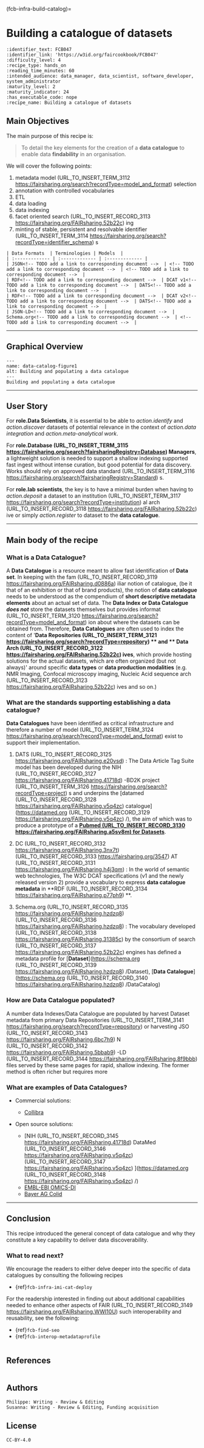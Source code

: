 (fcb-infra-build-catalog)=
# Building a catalogue of datasets

````{panels_fairplus}
:identifier_text: FCB047
:identifier_link: 'https://w3id.org/faircookbook/FCB047'
:difficulty_level: 4
:recipe_type: hands_on
:reading_time_minutes: 60
:intended_audience: data_manager, data_scientist, software_developer, system_administrator  
:maturity_level: 2
:maturity_indicator: 24
:has_executable_code: nope
:recipe_name: Building a catalogue of datasets 
```` 

## Main Objectives

The main purpose of this recipe is:

>  To detail the key elements for the creation of a **data catalogue** to enable data **findability** in an organisation.

We will cover the following points:

1. metadata model (URL_TO_INSERT_TERM_3112 https://fairsharing.org/search?recordType=model_and_format)  selection
2. annotation with controlled vocabularies
3. ETL
4. data loading
5. data indexing
6. facet oriented search (URL_TO_INSERT_RECORD_3113 https://fairsharing.org/FAIRsharing.52b22c) ing
7. minting of stable, persistent and resolvable identifier (URL_TO_INSERT_TERM_3114 https://fairsharing.org/search?recordType=identifier_schema) s

```{tabbed} Table of Data Standards
| Data Formats  | Terminologies | Models  |
| :------------- | :------------- | :------------- |
| JSON<!-- TODO add a link to corresponding document -->  | <!-- TODO add a link to corresponding document -->  | <!-- TODO add a link to corresponding document -->  |
| RDF<!-- TODO add a link to corresponding document -->  | DCAT v1<!-- TODO add a link to corresponding document -->  | DATS<!-- TODO add a link to corresponding document -->  |
| RDF<!-- TODO add a link to corresponding document -->  | DCAT v2<!-- TODO add a link to corresponding document -->  | DATS<!-- TODO add a link to corresponding document -->  |
| JSON-LD<!-- TODO add a link to corresponding document -->  | Schema.org<!-- TODO add a link to corresponding document -->  | <!-- TODO add a link to corresponding document -->  |
``` 

---


## Graphical Overview


```{figure} ../../../images/data-catalog-md-figure1.png
---
name: data-catalog-figure1
alt: Building and populating a data catalogue
---
Building and populating a data catalogue
```

---

## User Story
For **role.Data Scientists**, it is essential to be able to *action.identify* and *action.discover* datasets of potential
relevance in the context of *action.data integration* and *action.meta-analytical work*.

For **role.Database (URL_TO_INSERT_TERM_3115 https://fairsharing.org/search?fairsharingRegistry=Database)  Managers**, a lightweight solution is needed to support a shallow indexing supported fast ingest 
without intense curation, but good potential for data discovery. Works should rely on approved data standard (URL_TO_INSERT_TERM_3116 https://fairsharing.org/search?fairsharingRegistry=Standard) s.

For **role.lab scientists**, the key is to have a minimal burden when having to *action.deposit* a dataset to an 
institution (URL_TO_INSERT_TERM_3117 https://fairsharing.org/search?recordType=institution) al arch (URL_TO_INSERT_RECORD_3118 https://fairsharing.org/FAIRsharing.52b22c) ive or simply *action.register* to dataset to the **data catalogue**. 


---
## Main body of the recipe

### What is a Data Catalogue?

A **Data Catalogue** is a resource meant to allow fast identification of **Data set**. In keeping with the fam (URL_TO_INSERT_RECORD_3119 https://fairsharing.org/FAIRsharing.d0886a) iliar notion 
of catalogue, (be it that of an exhibition or that of brand products), the notion of **data catalogue** needs to be
understood as the compendium of **short descriptive metadata elements** about an actual set of data. The 
**Data Index or Data Catalogue** ***does not*** store the datasets themselves but provides informat (URL_TO_INSERT_TERM_3120 https://fairsharing.org/search?recordType=model_and_format) ion
about where the datasets can be obtained from. Therefore, **Data Catalogues** are often used to index the content of
'**Data Repositories (URL_TO_INSERT_TERM_3121 https://fairsharing.org/search?recordType=repository) ** and ** Data Arch (URL_TO_INSERT_RECORD_3122 https://fairsharing.org/FAIRsharing.52b22c) ives**, which provide hosting solutions for the actual datasets, which are often
organized (but not always)' around specific **data types** or **data production modalities** 
(e.g. NMR Imaging, Confocal microscopy imaging, Nucleic Acid sequence arch (URL_TO_INSERT_RECORD_3123 https://fairsharing.org/FAIRsharing.52b22c) ives and so on.)
 

### What are the standards supporting establishing a data catalogue?

**Data Catalogues** have been identified as critical infrastructure and therefore a number of model (URL_TO_INSERT_TERM_3124 https://fairsharing.org/search?recordType=model_and_format)  exist to support their implementation.
1. DATS (URL_TO_INSERT_RECORD_3125 https://fairsharing.org/FAIRsharing.e20vsd) :
The Data Article Tag Suite model<!-- TODO add a link to corresponding document --> has been developed during the 
NIH (URL_TO_INSERT_RECORD_3127 https://fairsharing.org/FAIRsharing.41718d) -BD2K project (URL_TO_INSERT_TERM_3126 https://fairsharing.org/search?recordType=project) s and underpins the [datamed (URL_TO_INSERT_RECORD_3128 https://fairsharing.org/FAIRsharing.v5q4zc)  catalogue](https://datamed.org (URL_TO_INSERT_RECORD_3129 https://fairsharing.org/FAIRsharing.v5q4zc) /), the aim of which was to produce a 
prototype of a [**Pubmed (URL_TO_INSERT_RECORD_3130 https://fairsharing.org/FAIRsharing.a5sv8m)  for Datasets**](https://pubmed.ncbi.nlm.nih.gov/29346583/).

2. DC (URL_TO_INSERT_RECORD_3132 https://fairsharing.org/FAIRsharing.3nx7t)  (URL_TO_INSERT_RECORD_3133 https://fairsharing.org/3547) AT (URL_TO_INSERT_RECORD_3131 https://fairsharing.org/FAIRsharing.h4j3qm) :
In the world of semantic web technologies, The W3C DCAT specifications<!-- TODO add a link to corresponding document -->
(v1 and the newly released version 2) provide a vocabulary to express **data catalogue metadata** in **RDF (URL_TO_INSERT_RECORD_3134 https://fairsharing.org/FAIRsharing.p77ph9) **.
3. Schema.org (URL_TO_INSERT_RECORD_3135 https://fairsharing.org/FAIRsharing.hzdzq8)  (URL_TO_INSERT_RECORD_3136 https://fairsharing.org/FAIRsharing.hzdzq8) :
The vocabulary developed (URL_TO_INSERT_RECORD_3138 https://fairsharing.org/FAIRsharing.31385c)  by the consortium of search (URL_TO_INSERT_RECORD_3137 https://fairsharing.org/FAIRsharing.52b22c)  engines has defined a metadata profile for [**Dataset**](https://schema.org (URL_TO_INSERT_RECORD_3139 https://fairsharing.org/FAIRsharing.hzdzq8) /Dataset),
[**Data Catalogue**](https://schema.org (URL_TO_INSERT_RECORD_3140 https://fairsharing.org/FAIRsharing.hzdzq8) /DataCatalog)


### How are Data Catalogue populated?

A number data Indexes/Data Catalogue are populated by harvest Dataset metadata from primary Data Repositories (URL_TO_INSERT_TERM_3141 https://fairsharing.org/search?recordType=repository)  or harvesting JSO (URL_TO_INSERT_RECORD_3143 https://fairsharing.org/FAIRsharing.6bc7h9) N (URL_TO_INSERT_RECORD_3142 https://fairsharing.org/FAIRsharing.5bbab9) -LD (URL_TO_INSERT_RECORD_3144 https://fairsharing.org/FAIRsharing.8f9bbb)  files served by these same pages for rapid, shallow indexing. The former method is often richer but requires more 

### What are examples of Data Catalogues?

* Commercial solutions:

    *  [Collibra](https://www.collibra.com/data-catalog)

* Open source solutions:

    * [NIH (URL_TO_INSERT_RECORD_3145 https://fairsharing.org/FAIRsharing.41718d)  DataMed (URL_TO_INSERT_RECORD_3146 https://fairsharing.org/FAIRsharing.v5q4zc)  (URL_TO_INSERT_RECORD_3147 https://fairsharing.org/FAIRsharing.v5q4zc) ](https://datamed.org (URL_TO_INSERT_RECORD_3148 https://fairsharing.org/FAIRsharing.v5q4zc) /)
    * [EMBL-EBI OMICS-DI](https://www.omicsdi.org/)
    * [Bayer AG Colid](https://bayer-group.github.io/COLID-Documentation/)


---

    
## Conclusion

This recipe introduced the general concept of data catalogue and why they constitute a key capability to deliver data discoverability.

### What to read next?

We encourage the readers to either delve deeper into the specific of data catalogues by consulting the following recipes

* {ref}`fcb-infra-imi-cat-deploy`
<!-- * TODO Deploying the FAIRPORT data catalogue {ref}` TODO fcb-infra-fairport-deploy` --> 
<!-- * TODO Deploying the GA4GH Beacon endpoint {ref}` TODO fcb-infra-beacon-deploy`     -->

For the readership interested in finding out about additional capabilities needed to enhance other aspects of FAIR (URL_TO_INSERT_RECORD_3149 https://fairsharing.org/FAIRsharing.WWI10U)  such
interoperability and reusability, see the following:

* {ref}`fcb-find-seo`
* {ref}`fcb-interop-metadataprofile`

````{rdmkit_panel}
````


## References
````{dropdown} **References**
````

## Authors

<!-- TODO seems unlikely that all authors did review, but no-one the original draft. Clarify -->
````{authors_fairplus}
Philippe: Writing - Review & Editing
Susanna: Writing - Review & Editing, Funding acquisition
````


## License

````{license_fairplus}
CC-BY-4.0
````

